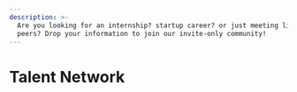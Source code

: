 ```yaml
---
description: >-
  Are you looking for an internship? startup career? or just meeting like-minded
  peers? Drop your information to join our invite-only community!
---
```


# Talent Network

